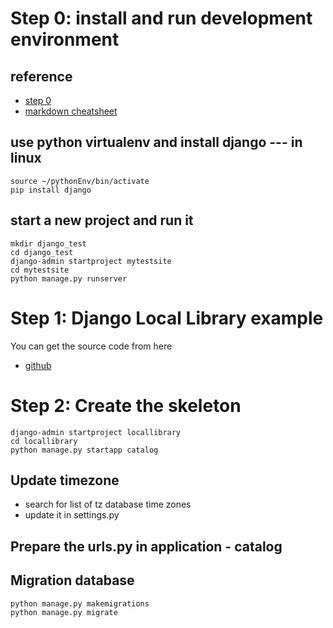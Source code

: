 # Step 0: install and run development environment
## reference
- [step 0](https://developer.mozilla.org/zh-TW/docs/Learn/Server-side/Django/development_environment)
- [markdown cheatsheet](https://github.com/adam-p/markdown-here/wiki/Markdown-Cheatsheet#links)

## use python virtualenv and install django --- in linux
```
source ~/pythonEnv/bin/activate
pip install django
```
## start a new project and run it
```
mkdir django_test
cd django_test
django-admin startproject mytestsite
cd mytestsite
python manage.py runserver
```
# Step 1: Django Local Library example
You can get the source code from here
- [github](https://github.com/mdn/django-locallibrary-tutorial)

# Step 2: Create the skeleton
```
django-admin startproject locallibrary
cd locallibrary
python manage.py startapp catalog
```
## Update timezone
- search for list of tz database time zones
- update it in settings.py

## Prepare the urls.py in application - catalog

## Migration database
```
python manage.py makemigrations
python manage.py migrate
```
